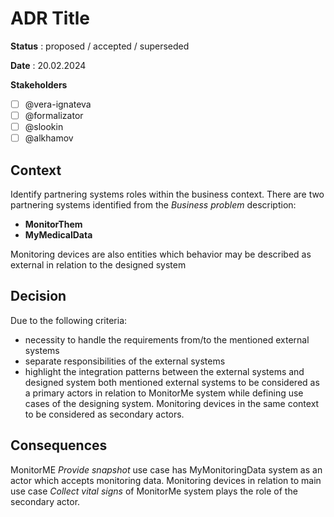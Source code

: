 # ADR Title

**Status** : proposed / accepted / superseded

**Date** : 20.02.2024

**Stakeholders**

- [ ] @vera-ignateva
- [ ] @formalizator
- [ ] @slookin
- [ ] @alkhamov

## Context
Identify partnering systems roles within the business context.
There are two partnering systems identified from the *Business problem* description:
- **MonitorThem**
- **MyMedicalData**

Monitoring devices are also entities which behavior may be described as external in relation to the designed system

## Decision
Due to the following criteria:
- necessity to handle the requirements from/to the mentioned external systems
- separate responsibilities of the external systems
- highlight the integration patterns between the external systems and designed system
both mentioned external systems to be considered as a primary actors in relation to MonitorMe system while defining use cases of the designing system.
Monitoring devices in the same context to be considered as secondary actors.

## Consequences
MonitorME *Provide snapshot* use case has MyMonitoringData system as an actor which accepts monitoring data.
Monitoring devices in relation to main use case *Collect vital signs* of MonitorMe system plays the role of the secondary actor.
